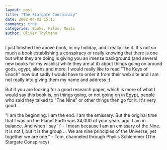 ```yaml
---
layout: post
title: "The Stargate Conspiracy"
date: 2002-04-02 15:15
comments: true
categories: Books, Films, Music
author: Oliver Thylmann
---
```



I just finished the above book, in my holiday, and I really like it. It's not so much a book establishing a conspiracy or really knowing that there is one but what they are doing is giving you an imense background (and several new books for my wishlist while they are at it) about things going on around gods, egypt, aliens and more. I would really like to read &quot;The Keys of Enoch&quot; now but sadly I would have to order it from their web site and I am not really into giving them my name and address ;)

But if you are looking for a good research paper, which is more of what I would say this book is, on things going, or not going on in Egypt, people who said they talked to &quot;The Nine&quot; or other things then go for it. It's very good.

&quot;I am the beginning. I am the end. I am the emissary. But the original time that I was on the Planet Earth was 34,000 of your years ago. I am in balance. And when I say 'I' - I mean because I am an emissary of the Nine. It is not I, but it is the group ... We are nine principles of the Universe, yet together we are one.&quot; - Tom, channeled through Phyllis Schlemmer (The Stargate Conspiracy)


